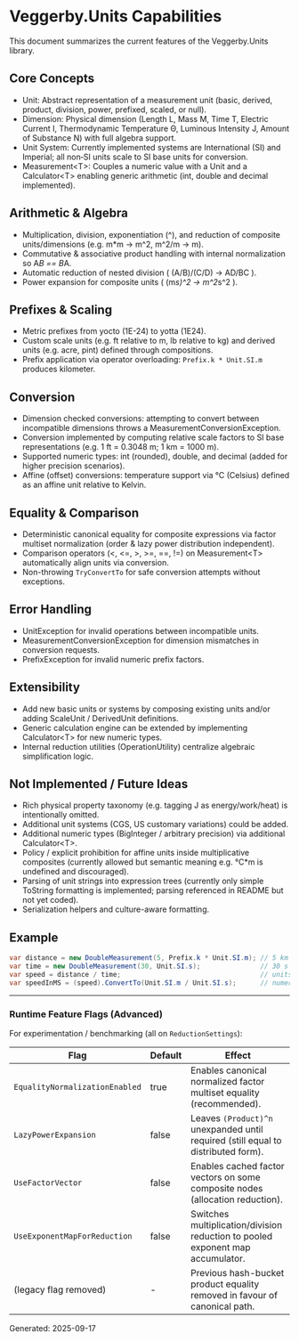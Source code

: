 # Veggerby.Units Capabilities

This document summarizes the current features of the Veggerby.Units library.

## Core Concepts

* Unit: Abstract representation of a measurement unit (basic, derived, product, division, power, prefixed, scaled, or null).
* Dimension: Physical dimension (Length L, Mass M, Time T, Electric Current I, Thermodynamic Temperature Θ, Luminous Intensity J, Amount of Substance N) with full algebra support.
* Unit System: Currently implemented systems are International (SI) and Imperial; all non‑SI units scale to SI base units for conversion.
* Measurement&lt;T&gt;: Couples a numeric value with a Unit and a Calculator&lt;T&gt; enabling generic arithmetic (int, double and decimal implemented).

## Arithmetic & Algebra

* Multiplication, division, exponentiation (^), and reduction of composite units/dimensions (e.g. m*m -> m^2, m^2/m -> m).
* Commutative & associative product handling with internal normalization so A*B == B*A.
* Automatic reduction of nested division ( (A/B)/(C/D) -> AD/BC ).
* Power expansion for composite units ( (m*s)^2 -> m^2*s^2 ).

## Prefixes & Scaling

* Metric prefixes from yocto (1E-24) to yotta (1E24).
* Custom scale units (e.g. ft relative to m, lb relative to kg) and derived units (e.g. acre, pint) defined through compositions.
* Prefix application via operator overloading: `Prefix.k * Unit.SI.m` produces kilometer.

## Conversion

* Dimension checked conversions: attempting to convert between incompatible dimensions throws a MeasurementConversionException.
* Conversion implemented by computing relative scale factors to SI base representations (e.g. 1 ft = 0.3048 m; 1 km = 1000 m).
* Supported numeric types: int (rounded), double, and decimal (added for higher precision scenarios).
* Affine (offset) conversions: temperature support via °C (Celsius) defined as an affine unit relative to Kelvin.

## Equality & Comparison

* Deterministic canonical equality for composite expressions via factor multiset normalization (order & lazy power distribution independent).
* Comparison operators (&lt;, &lt;=, &gt;, &gt;=, ==, !=) on Measurement&lt;T&gt; automatically align units via conversion.
* Non-throwing `TryConvertTo` for safe conversion attempts without exceptions.

## Error Handling

* UnitException for invalid operations between incompatible units.
* MeasurementConversionException for dimension mismatches in conversion requests.
* PrefixException for invalid numeric prefix factors.

## Extensibility

* Add new basic units or systems by composing existing units and/or adding ScaleUnit / DerivedUnit definitions.
* Generic calculation engine can be extended by implementing Calculator&lt;T&gt; for new numeric types.
* Internal reduction utilities (OperationUtility) centralize algebraic simplification logic.

## Not Implemented / Future Ideas

* Rich physical property taxonomy (e.g. tagging J as energy/work/heat) is intentionally omitted.
* Additional unit systems (CGS, US customary variations) could be added.
* Additional numeric types (BigInteger / arbitrary precision) via additional Calculator&lt;T&gt;.
* Policy / explicit prohibition for affine units inside multiplicative composites (currently allowed but semantic meaning e.g. °C*m is undefined and discouraged).
* Parsing of unit strings into expression trees (currently only simple ToString formatting is implemented; parsing referenced in README but not yet coded).
* Serialization helpers and culture-aware formatting.

## Example

```csharp
var distance = new DoubleMeasurement(5, Prefix.k * Unit.SI.m); // 5 km
var time = new DoubleMeasurement(30, Unit.SI.s);               // 30 s
var speed = distance / time;                                   // units: km/s
var speedInMS = (speed).ConvertTo(Unit.SI.m / Unit.SI.s);      // numeric value ~ 5000 m/s
```

---

### Runtime Feature Flags (Advanced)

For experimentation / benchmarking (all on `ReductionSettings`):

| Flag | Default | Effect |
|------|---------|--------|
| `EqualityNormalizationEnabled` | true | Enables canonical normalized factor multiset equality (recommended). |
| `LazyPowerExpansion` | false | Leaves `(Product)^n` unexpanded until required (still equal to distributed form). |
| `UseFactorVector` | false | Enables cached factor vectors on some composite nodes (allocation reduction). |
| `UseExponentMapForReduction` | false | Switches multiplication/division reduction to pooled exponent map accumulator. |
| (legacy flag removed) | - | Previous hash-bucket product equality removed in favour of canonical path. |

Generated: 2025-09-17
